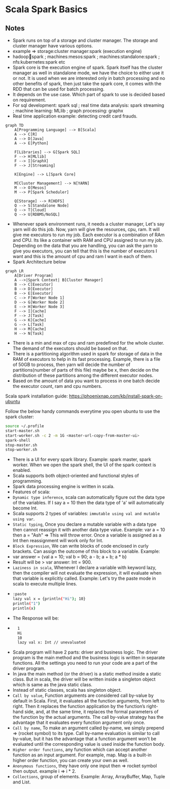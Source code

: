 # Scala Spark Basics

## Notes

- Spark runs on top of a storage and cluster manager. The storage and cluster manager have various options.
- example => storage:cluster manager:spark (execution engine)
- hadoop:yarn:spark ; machines:mesos:spark ; machines:standalone:spark ; nfs:kubernetes:spark etc
- Spark core is the execution engine of spark. Spark itself has the cluster manager as well in standalone mode, we have the choice to either use it or not. It is used when we are interested only in batch processing and no other benefits of spark, then just take the spark core, it comes with the RDD that can be used for batch processing.
- It depends on the use case. Which part of spark to use is decided based on requirement.
- For sql development: spark sql ; real time data analysis: spark streaming ; machine learning: MLlib ; graph processing: graphx
- Real time application example: detecting credit card frauds.

```mermaid
graph TD
    A[Programming Language] --> B[Scala]
    A --> C[R]
    A --> D[Java]
    A --> E[Python]

    F[Libraries] --> G[Spark SQL]
    F --> H[MLlib]
    F --> I[GraphX]
    F --> J[Streaming]

    K[Engine] --> L[Spark Core]

    M[Cluster Management] --> N[YARN]
    M --> O[Mesos]
    M --> P[Spark Scheduler]

    Q[Storage] --> R[HDFS]
    Q --> S[Standalone Node]
    Q --> T[Cloud]
    Q --> U[RDBMS/NoSQL]
```

- Whenever spark environment runs, it needs a cluster manager, Let's say yarn will do this job. Now, yarn will give the resources, cpu, ram. It will give me executors to run my job. Each executor is a combination of RAm and CPU. Its like a container with RAM and CPU assigned to run my job. Depending on the data that you are handling, you can ask the yarn to give you executors, you can tell that this is the number of executors I want and this is the amount of cpu and ram I want in each of them.
- Spark Architecture below

```mermaid
graph LR
    A[Driver Program]
    A -->|Spark Context| B[Cluster Manager]
    B --> C[Executor]
    B --> D[Executor]
    B --> E[Executor]
    C --> F[Worker Node 1]
    D --> G[Worker Node 2]
    E --> H[Worker Node 3]
    F --> I[Cache]
    F --> J[Task]
    G --> K[Cache]
    G --> L[Task]
    H --> M[Cache]
    H --> N[Task]
```

- There is a min and max of cpu and ram predefined for the whole cluster. The demand of the executors should be based on that. 
- There is a partitioning algorithm used in spark for storage of data in the RAM of executors to help in its fast processing. Example, there is a file of 50GB to process, then yarn will decide the number of partitions(number of parts of this file) maybe be x, then decide on the distribution of these partitions among the different executor nodes.
- Based on the amount of data you want to process in one batch decide the executor count, ram and cpu numbers.

Scala spark installation guide: https://phoenixnap.com/kb/install-spark-on-ubuntu

Follow the below handy commands everytime you open ubuntu to use the spark cluster:

```bash
source ~/.profile
start-master.sh
start-worker.sh -c 2 -m 1G <master-url-copy-from-master-ui>
spark-shell
stop-master.sh
stop-worker.sh
```

- There is a UI for every spark library. Example: spark master, spark worker. When we open the spark shell, the UI of the spark context is enabled.
- Scala supports both object-oriented and functional styles of programming.
- Spark data processing engine is written in scala.
- Features of scala:
- ```Dynamic type inference```, scala can automatically figure out the data type of the variables. If I say a = 10 then the data type of 'a' will automatically become Int.
- Scala supports 2 types of variables: ```immutable using val and mutable using var```.
- ```Static typing```, Once you declare a mutable variable with a data type then cannot reassign it with another data type value. Example: var a = 10 then a = "Ash" => This will throw error. Once a variable is assigned as a Int then reassignment will work only for Int.
- ```Block Expression```, We can write blocks of code enclosed in curly brackets. Can assign the outcome of this block to a variable. Example:
- var answer = {val a = 10; val b = 90; a - b; a + b; a * b}
- Result will be > var answer: Int = 900.
- ```Laziness in scala```, Whenever I declare a variable with keyword lazy, then the compiler will not evaluate the expression, it will evaluate when that variable is explicitly called. Example: Let's try the paste mode in scala to execute multiple lines.
- ```bash
  :paste
  lazy val x = {println("Hi"); 10}
  println("1")
  println(x)
  ```
- The Response will be:
- ```bash
    1
    Hi
    10
    lazy val x: Int // unevaluated
  ```
- Scala program will have 2 parts: driver and business logic. The driver program is the main method and the business logic is written in separate functions. All the settings you need to run your code are a part of the driver program.
- In java the main method (or the driver) is a static method inside a static class. But in scala, the driver will be written inside a singleton object which is same as the java static class.
- Instead of static classes, scala has singleton object.
- ```Call by value```, Function arguments are considered call by-value by default in Scala. First, it evaluates all the function arguments, from left to right. Then it replaces the function application by the function’s right-hand side, and, at the same time, it replaces the formal parameters of the function by the actual arguments. The call by-value strategy has the advantage that it evaluates every function argument only once.
- ```Call by name```, To make an argument called by-name, we simply prepend => (rocket symbol) to its type. Call by-name evaluation is similar to call by-value, but it has the advantage that a function argument won’t be evaluated until the corresponding value is used inside the function body.
- ```Higher order functions```, any function which can accept another function as an input argument. For example, map. Map is a built-in higher order function, you can create your own as well.
- ```Anonymous functions```, they have only one input then => rocket symbol then output. example i => i * 2.
- ```Collections```, group of elements. Example: Array, ArrayBuffer, Map, Tuple and List.